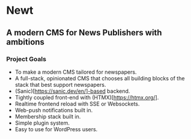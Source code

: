 # Newt
## A modern CMS for News Publishers with ambitions

### Project Goals
- To make a modern CMS tailored for newspapers.
- A full-stack, opinionated CMS that chooses all building blocks of the stack that best support newspapers.
- (Sanic)[https://sanic.dev/en/]-based backend.
- Tightly coupled front-end with (HTMX)[https://htmx.org/].
- Realtime frontend reload with SSE or Websockets.
- Web-push notifications built in.
- Membership stack built in.
- Simple plugin system.
- Easy to use for WordPress users.
